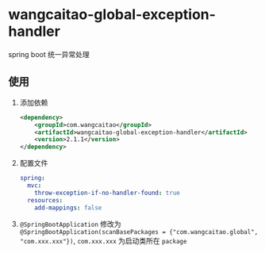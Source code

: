 # wangcaitao-global-exception-handler

spring boot 统一异常处理

## 使用

1. 添加依赖
    
    ```xml
    <dependency>
        <groupId>com.wangcaitao</groupId>
        <artifactId>wangcaitao-global-exception-handler</artifactId>
        <version>2.1.1</version>
    </dependency>
    ```

1. 配置文件
    
    ```yaml
    spring:
      mvc:
        throw-exception-if-no-handler-found: true
      resources:
        add-mappings: false
    ```

1. `@SpringBootApplication` 修改为 `@SpringBootApplication(scanBasePackages = {"com.wangcaitao.global", "com.xxx.xxx"})`, `com.xxx.xxx` 为启动类所在 `package`
